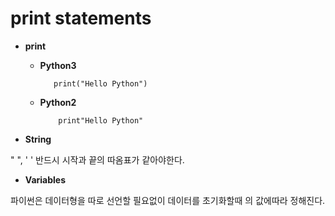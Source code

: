 print statements
================
* **print**

	*	 **Python3**

				print("Hello Python")

	*	**Python2**

				print"Hello Python"

*	**String**

" ", ' ' 반드시 시작과 끝의 따옴표가 같아야한다.

*	**Variables**

파이썬은 데이터형을 따로 선언할 필요없이 데이터를 초기화할때 의 값에따라 정해진다. 

